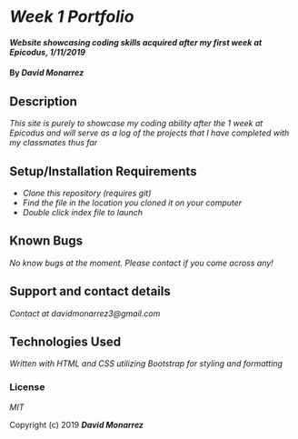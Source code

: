 # _Week 1 Portfolio_

#### _Website showcasing coding skills acquired after my first week at Epicodus, 1/11/2019_

#### By _**David Monarrez**_

## Description

_This site is purely to showcase my coding ability after the 1 week at Epicodus and will serve as a log of the projects that I have completed with my classmates thus far_

## Setup/Installation Requirements

* _Clone this repository (requires git)_
* _Find the file in the location you cloned it on your computer_
* _Double click index file to launch_

## Known Bugs

_No know bugs at the moment. Please contact if you come across any!_

## Support and contact details

_Contact at davidmonarrez3@gmail.com_

## Technologies Used

_Written with HTML and CSS utilizing Bootstrap for styling and formatting_

### License

*MIT*

Copyright (c) 2019 **_David Monarrez_**
